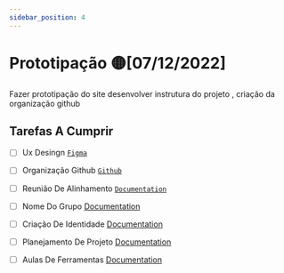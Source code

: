 ```yaml
---
sidebar_position: 4
---
```


# Prototipação 🟡[07/12/2022]

Fazer prototipação do site desenvolver instrutura do projeto ,
criação da organização github


## Tarefas A Cumprir

- [ ] Ux Desingn [`Figma`](https://docusaurus.io/) 
- [ ] Organização Github [`Github`](https://docusaurus.io/docs/api/docusaurus-config)
- [ ] Reunião De Alinhamento [`Documentation`](https://docusaurus.io/docs/api/themes/configuration)
- [ ] Nome Do Grupo [Documentation](https://docusaurus.io/docs/styling-layout)
- [ ] Criação De Identidade [Documentation](https://docusaurus.io/docs/search)
- [ ] Planejamento De Projeto [Documentation](https://docusaurus.io/showcase)
- [ ] Aulas De Ferramentas [Documentation](https://docusaurus.io/community/support)

